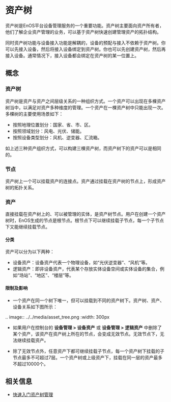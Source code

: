 # 资产树

资产树是EnOS平台设备管理服务的一个重要功能。资产树主要面向资产所有者，他们了解企业资产管理的业务，可以基于资产树快速创建管理资产的拓扑结构。

同时资产树功能与设备接入功能是解耦的，设备的预配与接入不依赖于资产树。你可以先接入设备，然后将接入设备绑定到资产树。你也可以先创建资产树，然后再接入设备。通常情况下，接入设备都会绑定在资产树的某一位置上。

## 概念

### 资产树<AssetTree>

资产树是资产与资产之间层级关系的一种组织方式。一个资产可以出现在多棵资产树当中，以满足对资产多种维度的管理。一个资产在一棵资产树中只能出现一次。多棵树的主要使用场景如下：
- 按照地理位置划分：国家、省、市、区。
- 按照领域划分：风电、光伏、储能。
- 按照设备类型划分：风机、逆变器、汇流箱。

如上述三种资产组织方式，可以构建三棵资产树，而资产树下的资产可以是相同的。

### 节点

资产树上一个可以挂载资产的连接点。资产通过挂载在资产树的节点上，形成资产树的拓扑关系。

### 资产

直接挂载在资产树上的、可以被管理的实体，是资产树节点。用户在创建一个资产树时，EnOS生成的节点是根节点。根节点下可以继续挂载子节点，每一个子节点下又能继续挂载节点。

#### 分类

资产可以分为以下两种：

- 设备资产：设备资产代表一个物理设备，如“光伏逆变器”、“风机”等。
- 逻辑资产：即非设备资产，代表某个存放实体设备空间或实体设备的集合，例如“场站”、“地区”、“楼层”等。

#### 限制及影响

- 一个资产在同一个树下唯一，但可以挂载到不同的资产树下。资产树、资产、设备关系如下图所示：

 .. image:: ../../media/asset_tree.png
    :width: 300px

- 如果用户在控制台的 **设备管理 > 设备资产** 或 **设备管理 > 逻辑资产** 中删除了某个资产，该资产在资产树上所在的节点，会变成无效节点。无效节点下，无法继续挂载资产。

- 除了无效节点外，任意资产下都可继续挂载子节点，每一个资产树下挂载的子节点最多不可超过7层。一个资产树或上级资产下，挂载在同一层的资产最多不超过10000个。

## 相关信息<relatedinformation>

- [快速入门资产树管理](gettingstarted_assettree)
